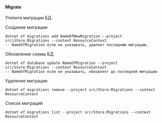 #### Migrate
Утилита миграции БД.

Создание миграции
```shell
dotnet ef migrations add NameOfNewMigration --project src\Store.Migrations --context ResourceContext
-- NameOfMigration если не указывать, удаляет последнюю миграцию.
```
Обновление схемы БД
```shell
dotnet ef database update NameOfMigration --project src/Store.Migrations --context ResourceContext
-- NameOfMigration если не указывать, обновляет до последней миграции
```
Удаление миграции
```shell
dotnet ef migrations remove --project src/Store.Migrations --context ResourceContext
```
Список миграций
```shell
dotnet ef migrations list --project src/Store.Migrations --context ResourceContext
```
